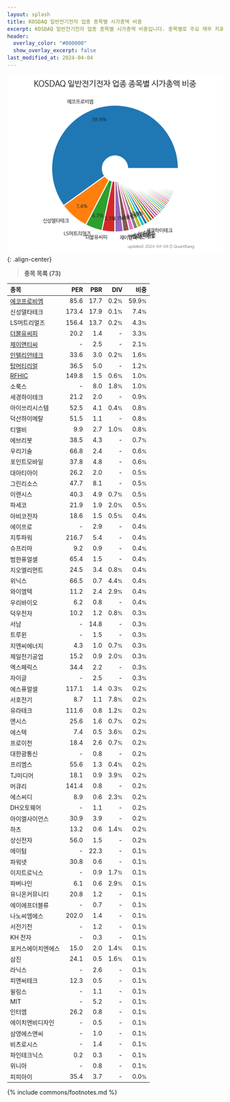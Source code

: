 ```yaml
---
layout: splash
title: KOSDAQ 일반전기전자 업종 종목별 시가총액 비중
excerpt: KOSDAQ 일반전기전자 업종 종목별 시가총액 비중입니다. 종목별로 주요 재무 지표를 함께 표시합니다.
header:
  overlay_color: "#800000"
  show_overlay_excerpt: false
last_modified_at: 2024-04-04
---
```



![KOSDAQ 일반전기전자 업종 종목별 시가총액 비중](/stats/sector/images/kosdaq_업종_일반전기전자_종목.png){: .align-center}


> **종목 목록 (73)**<a id="list"></a>

| **종목** | **PER** | **PBR** | **DIV** | **비중** |
| :------- | ------: | ------: | ------: | -------: |
| [에코프로비엠](/247540/) | 85.6 | 17.7 | 0.2<small>%</small> | 59.9<small>%</small> |
| 신성델타테크 | 173.4 | 17.9 | 0.1<small>%</small> | 7.4<small>%</small> |
| LS머트리얼즈 | 156.4 | 13.7 | 0.2<small>%</small> | 4.3<small>%</small> |
| [더블유씨피](/393890/) | 20.2 | 1.4 | - | 3.3<small>%</small> |
| [제이앤티씨](/204270/) | - | 2.5 | - | 2.1<small>%</small> |
| [인텔리안테크](/189300/) | 33.6 | 3.0 | 0.2<small>%</small> | 1.6<small>%</small> |
| [탑머티리얼](/360070/) | 36.5 | 5.0 | - | 1.2<small>%</small> |
| [RFHIC](/218410/) | 149.8 | 1.5 | 0.6<small>%</small> | 1.0<small>%</small> |
| 소룩스 | - | 8.0 | 1.8<small>%</small> | 1.0<small>%</small> |
| 세경하이테크 | 21.2 | 2.0 | - | 0.9<small>%</small> |
| 아이쓰리시스템 | 52.5 | 4.1 | 0.4<small>%</small> | 0.8<small>%</small> |
| 덕산하이메탈 | 51.5 | 1.1 | - | 0.8<small>%</small> |
| 티엘비 | 9.9 | 2.7 | 1.0<small>%</small> | 0.8<small>%</small> |
| 에브리봇 | 38.5 | 4.3 | - | 0.7<small>%</small> |
| 우리기술 | 66.8 | 2.4 | - | 0.6<small>%</small> |
| 포인트모바일 | 37.8 | 4.8 | - | 0.6<small>%</small> |
| 대아티아이 | 26.2 | 2.0 | - | 0.5<small>%</small> |
| 그린리소스 | 47.7 | 8.1 | - | 0.5<small>%</small> |
| 이랜시스 | 40.3 | 4.9 | 0.7<small>%</small> | 0.5<small>%</small> |
| 파세코 | 21.9 | 1.9 | 2.0<small>%</small> | 0.5<small>%</small> |
| 아비코전자 | 18.6 | 1.5 | 0.5<small>%</small> | 0.4<small>%</small> |
| 에이프로 | - | 2.9 | - | 0.4<small>%</small> |
| 지투파워 | 216.7 | 5.4 | - | 0.4<small>%</small> |
| 슈프리마 | 9.2 | 0.9 | - | 0.4<small>%</small> |
| 범한퓨얼셀 | 65.4 | 1.5 | - | 0.4<small>%</small> |
| 지오엘리먼트 | 24.5 | 3.4 | 0.8<small>%</small> | 0.4<small>%</small> |
| 위닉스 | 66.5 | 0.7 | 4.4<small>%</small> | 0.4<small>%</small> |
| 와이엠텍 | 11.2 | 2.4 | 2.9<small>%</small> | 0.4<small>%</small> |
| 우리바이오 | 6.2 | 0.8 | - | 0.4<small>%</small> |
| 덕우전자 | 10.2 | 1.2 | 0.8<small>%</small> | 0.3<small>%</small> |
| 서남 | - | 14.8 | - | 0.3<small>%</small> |
| 트루윈 | - | 1.5 | - | 0.3<small>%</small> |
| 지엔씨에너지 | 4.3 | 1.0 | 0.7<small>%</small> | 0.3<small>%</small> |
| 제일전기공업 | 15.2 | 0.9 | 2.0<small>%</small> | 0.3<small>%</small> |
| 엑스페릭스 | 34.4 | 2.2 | - | 0.3<small>%</small> |
| 자이글 | - | 2.5 | - | 0.3<small>%</small> |
| 에스퓨얼셀 | 117.1 | 1.4 | 0.3<small>%</small> | 0.2<small>%</small> |
| 서호전기 | 8.7 | 1.1 | 7.8<small>%</small> | 0.2<small>%</small> |
| 유라테크 | 111.6 | 0.8 | 1.2<small>%</small> | 0.2<small>%</small> |
| 엔시스 | 25.6 | 1.6 | 0.7<small>%</small> | 0.2<small>%</small> |
| 에스텍 | 7.4 | 0.5 | 3.6<small>%</small> | 0.2<small>%</small> |
| 프로이천 | 18.4 | 2.6 | 0.7<small>%</small> | 0.2<small>%</small> |
| 대한광통신 | - | 0.8 | - | 0.2<small>%</small> |
| 프리엠스 | 55.6 | 1.3 | 0.4<small>%</small> | 0.2<small>%</small> |
| TJ미디어 | 18.1 | 0.9 | 3.9<small>%</small> | 0.2<small>%</small> |
| 머큐리 | 141.4 | 0.8 | - | 0.2<small>%</small> |
| 에스씨디 | 8.9 | 0.6 | 2.3<small>%</small> | 0.2<small>%</small> |
| DH오토웨어 | - | 1.1 | - | 0.2<small>%</small> |
| 아이엘사이언스 | 30.9 | 3.9 | - | 0.2<small>%</small> |
| 하츠 | 13.2 | 0.6 | 1.4<small>%</small> | 0.2<small>%</small> |
| 상신전자 | 56.0 | 1.5 | - | 0.2<small>%</small> |
| 에이텀 | - | 22.3 | - | 0.1<small>%</small> |
| 파워넷 | 30.8 | 0.6 | - | 0.1<small>%</small> |
| 이지트로닉스 | - | 0.9 | 1.7<small>%</small> | 0.1<small>%</small> |
| 파버나인 | 6.1 | 0.6 | 2.9<small>%</small> | 0.1<small>%</small> |
| 유니온커뮤니티 | 20.8 | 1.2 | - | 0.1<small>%</small> |
| 에이에프더블류 | - | 0.7 | - | 0.1<small>%</small> |
| 나노씨엠에스 | 202.0 | 1.4 | - | 0.1<small>%</small> |
| 서전기전 | - | 1.2 | - | 0.1<small>%</small> |
| KH 전자 | - | 0.3 | - | 0.1<small>%</small> |
| 포커스에이치엔에스 | 15.0 | 2.0 | 1.4<small>%</small> | 0.1<small>%</small> |
| 삼진 | 24.1 | 0.5 | 1.6<small>%</small> | 0.1<small>%</small> |
| 라닉스 | - | 2.6 | - | 0.1<small>%</small> |
| 피앤씨테크 | 12.3 | 0.5 | - | 0.1<small>%</small> |
| 윌링스 | - | 1.1 | - | 0.1<small>%</small> |
| MIT | - | 5.2 | - | 0.1<small>%</small> |
| 인터엠 | 26.2 | 0.8 | - | 0.1<small>%</small> |
| 에이치앤비디자인 | - | 0.5 | - | 0.1<small>%</small> |
| 삼영에스앤씨 | - | 1.0 | - | 0.1<small>%</small> |
| 비츠로시스 | - | 1.4 | - | 0.1<small>%</small> |
| 파인테크닉스 | 0.2 | 0.3 | - | 0.1<small>%</small> |
| 위니아 | - | 0.8 | - | 0.1<small>%</small> |
| 피피아이 | 35.4 | 3.7 | - | 0.0<small>%</small> |

{% include commons/footnotes.md %}